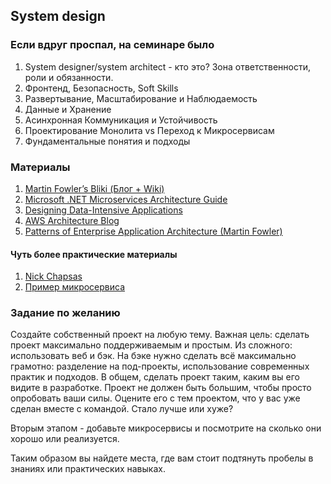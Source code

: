 ## System design

### Если вдруг проспал, на семинаре было
1. System designer/system architect - кто это? Зона ответственности, роли и обязанности.
2. Фронтенд, Безопасность, Soft Skills
3. Развертывание, Масштабирование и Наблюдаемость
4. Данные и Хранение
5. Асинхронная Коммуникация и Устойчивость
6. Проектирование Монолита vs Переход к Микросервисам
7. Фундаментальные понятия и подходы

### Материалы
1. [Martin Fowler’s Bliki (Блог + Wiki)](https://martinfowler.com)
2. [Microsoft .NET Microservices Architecture Guide](https://learn.microsoft.com/en-us/dotnet/architecture/microservices)
3. [Designing Data-Intensive Applications](https://dataintensive.net/)
4. [AWS Architecture Blog](https://aws.amazon.com/ru/blogs/architecture)
5. [Patterns of Enterprise Application Architecture (Martin Fowler)](https://martinfowler.com/eaaCatalog/)

#### Чуть более практические материалы
1. [Nick Chapsas](https://www.youtube.com/@nickchapsas)
2. [Пример микросервиса](https://github.com/dotnet-architecture/eShopOnContainers)


### Задание по желанию
Создайте собственный проект на любую тему. Важная цель: сделать проект максимально поддерживаемым и простым. Из сложного: использовать веб и бэк. На бэке нужно сделать всё максимально грамотно: разделение на под-проекты, 
использование современных практик и подходов. В общем, сделать проект таким, каким вы его видите в разработке. Проект не должен быть большим, чтобы просто опробовать ваши силы. Оцените его с тем проектом, что у вас уже сделан вместе с командой. 
Стало лучше или хуже?

Вторым этапом - добавьте микросервисы и посмотрите на сколько они хорошо или реализуется. 

Таким образом вы найдете места, где вам стоит подтянуть пробелы в знаниях или практических навыках. 
